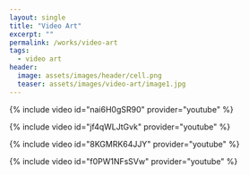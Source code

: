 ```yaml
---
layout: single
title: "Video Art"
excerpt: ""
permalink: /works/video-art
tags:
  - video art
header:
  image: assets/images/header/cell.png
  teaser: assets/images/video-art/image1.jpg
---
```


{% include video id="nai6H0gSR90" provider="youtube" %}

{% include video id="jf4qWLJtGvk" provider="youtube" %}

{% include video id="8KGMRK64JJY" provider="youtube" %}

{% include video id="f0PW1NFsSVw" provider="youtube" %}
